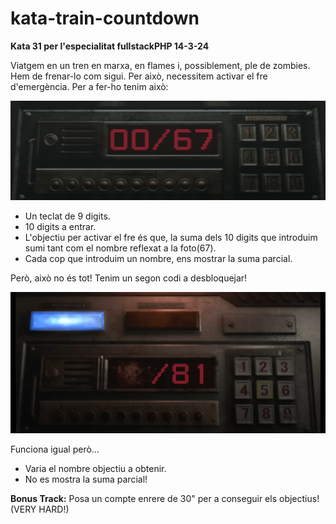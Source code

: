 ﻿# kata-train-countdown

 **Kata 31 per l'especialitat fullstackPHP 14-3-24**

Viatgem en un tren en marxa, en flames i, possiblement, ple de zombies. Hem de frenar-lo com sigui. Per això, necessitem activar el fre d'emergència.  Per a fer-ho tenim això:

![fre_1](trainCode.png)

- Un teclat de 9 digits.
- 10 digits a entrar.
- L'objectiu per activar el fre és que, la suma dels 10 digits que introduim sumi tant com el nombre reflexat a la foto(67).
- Cada cop que introduim un nombre, ens mostrar la suma parcial.

Però, això no és tot! Tenim un segon codi a desbloquejar!

![fre_2](trainCode2.png)

Funciona igual però...

- Varia el nombre objectiu a obtenir.
- No es mostra la suma parcial!

**Bonus Track:** Posa un compte enrere de 30" per a conseguir els objectius! (VERY HARD!)
